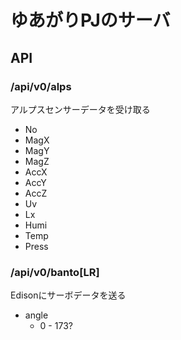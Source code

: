 # ゆあがりPJのサーバ

## API
### /api/v0/alps

アルプスセンサーデータを受け取る

+ No 
+ MagX
+ MagY
+ MagZ
+ AccX
+ AccY
+ AccZ
+ Uv
+ Lx
+ Humi
+ Temp
+ Press

### /api/v0/banto[LR]
Edisonにサーボデータを送る

+ angle
  - 0 - 173?
